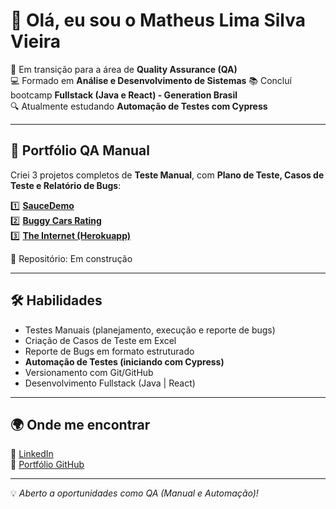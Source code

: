 # 👋 Olá, eu sou o Matheus Lima Silva Vieira  

🎯 Em transição para a área de **Quality Assurance (QA)**  
💻 Formado em **Análise e Desenvolvimento de Sistemas** 
📚 Concluí bootcamp **Fullstack (Java e React) - Generation Brasil**  
🔍 Atualmente estudando **Automação de Testes com Cypress**  

---

## 🚀 Portfólio QA Manual
Criei 3 projetos completos de **Teste Manual**, com **Plano de Teste, Casos de Teste e Relatório de Bugs**:

1️⃣ **[SauceDemo](https://www.saucedemo.com/)**  
2️⃣ **[Buggy Cars Rating](https://buggy.justtestit.org/)**  
3️⃣ **[The Internet (Herokuapp)](https://the-internet.herokuapp.com/)**  

📂 Repositório: Em construção

---

## 🛠️ Habilidades
- Testes Manuais (planejamento, execução e reporte de bugs)  
- Criação de Casos de Teste em Excel  
- Reporte de Bugs em formato estruturado  
- **Automação de Testes (iniciando com Cypress)**  
- Versionamento com Git/GitHub  
- Desenvolvimento Fullstack (Java | React)  

---

## 🌍 Onde me encontrar
🔗 [LinkedIn](https://www.linkedin.com/in/matheuslimavieira/)  
📂 [Portfólio GitHub](https://github.com/Matheus-Lima-Vieira)  

---
💡 *Aberto a oportunidades como QA (Manual e Automação)!*
